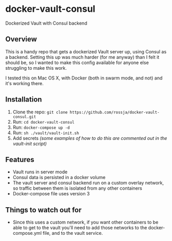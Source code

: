 # docker-vault-consul

Dockerized Vault with Consul backend

## Overview

This is a handy repo that gets a dockerized Vault server up, using Consul as a backend. Setting this up was much harder (for me anyway) than I felt it should be, so I wanted to make this config available for anyone else struggling to make this work.

I tested this on Mac OS X, with Docker (both in swarm mode, and not) and it's working there. 


## Installation

1. Clone the repo: `git clone https://github.com/rossja/docker-vault-consul.git`
1. Run: `cd docker-vault-consul`
1. Run: `docker-compose up -d`
1. Run: `sh ./vault/vault-init.sh`
1. Add secrets *(some examples of how to do this are commented out in the vault-init script)*


## Features

* Vault runs in server mode
* Consul data is persisted in a docker volume
* The vault server and consul backend run on a custom overlay network, so traffic between them is isolated from any other containers
* Docker-compose file uses version 3


## Things to watch out for

* Since this uses a custom network, if you want other containers to be able to get to the vault you'll need to add those networks to the docker-compose.yml file, and to the vault service.
